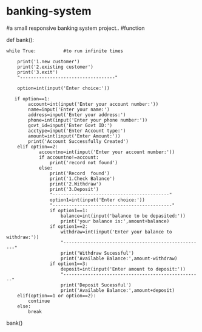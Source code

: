 # banking-system
#a small responsive banking system project.. 
  #function
  
def bank():                

    while True:          #to run infinite times
    
        print('1.new customer')
        print('2.existing customer')
        print('3.exit')
        "-----------------------------------"
        
        option=int(input('Enter choice:'))
       
       if option==1:                            
            account=int(input('Enter your account number:'))
            name=input('Enter your name:')
            address=input('Enter your address:')
            phone=int(input('Enter your phone number:'))
            govt_id=input('Enter Govt ID:')
            acctype=input('Enter Account type:')
            amount=int(input('Enter Amount:'))
            print('Account Successfully Created')
        elif option==2:
                accountno=int(input('Enter your account number:'))
                if accountno!=account:
                    print('record not found')
                else:
                    print('Record  found')
                    print('1.Check Balance')
                    print('2.Withdraw')
                    print('3.Deposit')
                    "-------------------------------------------"
                    option1=int(input('Enter choice:'))
                    "--------------------------------------------"
                    if option1==1:
                        balance=int(input('balance to be depasited:'))
                        print('your balance is:',amount+balance)
                    if option1==2:
                        withdraw=int(input('Enter your balance to withdraw:'))
                        "----------------------------------------------------"
                        print('Withdraw Sucessful')
                        print('Available Balance:',amount-withdraw)
                    if option1==3:
                        deposit=int(input('Enter amount to deposit:'))
                        "---------------------------------------------------"
                        print('Deposit Sucessful')
                        print('Available Balance:',amount+deposit)
        elif(option==1 or option==2):
            continue
        else:
            break

bank()
